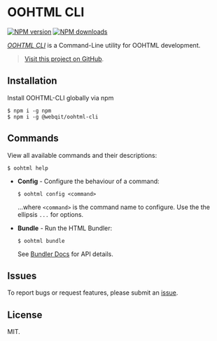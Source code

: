 # OOHTML CLI

<!-- BADGES/ -->

<span class="badge-npmversion"><a href="https://npmjs.org/package/@webqit/oohtml-cli" title="View this project on NPM"><img src="https://img.shields.io/npm/v/@webqit/oohtml-cli.svg" alt="NPM version" /></a></span>
<span class="badge-npmdownloads"><a href="https://npmjs.org/package/@webqit/oohtml-cli" title="View this project on NPM"><img src="https://img.shields.io/npm/dm/@webqit/oohtml-cli.svg" alt="NPM downloads" /></a></span>

<!-- /BADGES -->


*[OOHTML CLI](https://webqit.io/tooling/oohtml-cli)* is a Command-Line utility for OOHTML development.

> [Visit this project on GitHub](https://github.com/webqit/oohtml-cli).

## Installation
Install OOHTML-CLI globally via npm

```text
$ npm i -g npm
$ npm i -g @webqit/oohtml-cli
```

## Commands
View all available commands and their descriptions:

```text
$ oohtml help
```

+ **Config** - Configure the behaviour of a command:

    ```text
    $ oohtml config <command>
    ```

    ...where `<command>` is the command name to configure. Use the the ellipsis `...` for options.

+ **Bundle** - Run the HTML Bundler:

    ```text
    $ oohtml bundle
    ```

    See [Bundler Docs](bundling/README.md) for API details.

## Issues
To report bugs or request features, please submit an [issue](https://github.com/webqit/oohtml-cli/issues).

## License
MIT.
